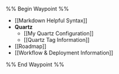 %% Begin Waypoint %%
- [[Markdown Helpful Syntax]]
- **Quartz**
	- [[My Quartz Configuration]]
	- [[Quartz Tag Information]]
- [[Roadmap]]
- [[Workflow & Deployment Information]]

%% End Waypoint %%


